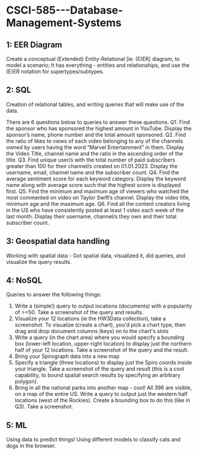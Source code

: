 # CSCI-585---Database-Management-Systems

## 1: EER Diagram
Create a conceptual (Extended) Entity-Relational [ie. (E)ER] diagram, to model a scenario; It has everything - entities and relationships, and use the (E)ER notation for supertypes/subtypes.

## 2: SQL
Creation of relational tables, and writing queries that will make use of the data.

There are 6 questions below to queries to answer these questions.
Q1. Find the sponsor who has sponsored the highest amount in YouTube. Display the sponsor’s name, phone number and the total amount sponsored.
Q2. Find the ratio of likes to views of each video belonging to any of the channels owned by users having the word “Marvel Entertainment” in them. Display the Video Title, channel name and the ratio in the ascending order of the title.
Q3. Find unique user/s with the total number of paid subscribers greater than 100 for their channel/s created on 01.01.2023. Display the username, email, channel name and the subscriber count.
Q4. Find the average sentiment score for each keyword category. Display the keyword name along with average score such that the highest score is displayed first.
Q5. Find the minimum and maximum age of viewers who watched the most commented on video on Taylor Swift’s channel. Display the video title, minimum age and the maximum age.
Q6. Find all the content creators living in the US who have consistently posted at least 1 video each week of the last month. Display their username, channel/s they own and their total subscriber count.

## 3: Geospatial data handling
Working with spatial data - Got spatial data, visualized it, did queries, and visualize the query results.

## 4: NoSQL
Queries to answer the following things:
1) Write a (simple!) query to output locations (documents) with a popularity of >=50. Take a screenshot of the query and results.
2) Visualize your 12 locations (ie the HW3Data collection), take a screenshot. To visualize (create a chart), you'd pick a chart type, then drag and drop document columns (keys) on to the chart's slots
3) Write a query (in the chart area) where you would specify a bounding box (lower-left location, upper-right location) to display just the northern half of your 12 locations. Take a screenshot of the query and the result.
4) Bring your Spirograph data into a new map
5) Specify a triangle (three locations) to display just the Spiro coords inside your triangle. Take a screenshot of the query and result (this is a cool capability, to bound spatial search results by specifying an arbitrary polygon).
6) Bring in all the national parks into another map - cool! All 396 are visible, on a map of the entire US. Write a query to output just the western half locations (west of the Rockies). Create a bounding box to do this (like in Q3). Take a screenshot.

## 5: ML
Using data to predict things!
Using different models to classify cats and dogs in the browser.
